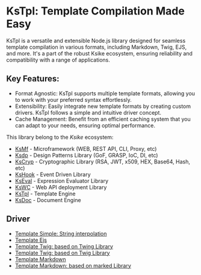 # KsTpl: Template Compilation Made Easy

KsTpl is a versatile and extensible Node.js library designed for seamless template compilation in various formats, including Markdown, Twig, EJS, and more. It's a part of the robust Ksike ecosystem, ensuring reliability and compatibility with a range of applications.

## Key Features:

- Format Agnostic: KsTpl supports multiple template formats, allowing you to work with your preferred syntax effortlessly.
- Extensibility: Easily integrate new template formats by creating custom drivers. KsTpl follows a simple and intuitive driver concept.
- Cache Management: Benefit from an efficient caching system that you can adapt to your needs, ensuring optimal performance.

This library belong to the *Ksike* ecosystem:
- [KsMf](https://www.npmjs.com/package/ksmf) - Microframework (WEB, REST API, CLI, Proxy, etc)
- [Ksdp](https://www.npmjs.com/package/ksdp) - Design Patterns Library (GoF, GRASP, IoC, DI, etc)
- [KsCryp](https://www.npmjs.com/package/kscryp) - Cryptographic Library (RSA, JWT, x509, HEX, Base64, Hash, etc) 
- [KsHook](https://www.npmjs.com/package/kshook) - Event Driven Library
- [KsEval](https://www.npmjs.com/package/kseval) - Expression Evaluator Library 
- [KsWC](https://www.npmjs.com/package/kswc) - Web API deployment Library
- [KsTpl](https://www.npmjs.com/package/kstpl) - Template Engine
- [KsDoc](https://www.npmjs.com/package/ksdoc) - Document Engine

## Driver
- [Template Simple: String interpolation](./doc/driver.str.md)
- [Template Ejs](./doc/driver.ejs.md)
- [Template Twig: based on Twing Library](./doc/driver.twing.md)
- [Template Twig: based on Twig Library](./doc/driver.twig.md)
- [Template Markdown](./doc/driver.markdown.md)
- [Template Markdown: based on marked Library](./doc/driver.marked.md)
